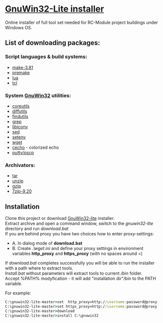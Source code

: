# [GnuWin32-Lite installer](https://github.com/RC-MODULE/gnuwin32-lite)
 
Online installer of full tool set needed for RC-Module project buildings under Windows OS. 

## List of downloading packages:
### Script languages & build systems:   
  - [make-3.81](http://gnuwin32.sourceforge.net/packages/make.htm)
  - [premake](https://premake.github.io/)
  - [lua](http://lua-users.org/wiki/LuaBinaries)
  - [tcl](https://www.irontcl.com/)
<!--
  - [pkg-config](https://sourceforge.net/projects/pkgconfiglite/files/)
  - [cmake](https://cmake.org)
 -->
### System [GnuWin32](http://gnuwin32.sourceforge.net/) utilities:   
  - [coreutils](http://gnuwin32.sourceforge.net/packages/coreutils.htm)
  - [diffutils](http://gnuwin32.sourceforge.net/packages/diffutils.htm)
  - [findutils](http://gnuwin32.sourceforge.net/packages/findutils.htm)
  - [grep](http://gnuwin32.sourceforge.net/packages/grep.htm)
  - [libiconv](http://gnuwin32.sourceforge.net/packages/libiconv.htm) 
  - [sed](http://gnuwin32.sourceforge.net/packages/sed.htm)
  - [setenv](http://www.codeproject.com/Articles/12153/SetEnv)
  - [wget](http://gnuwin32.sourceforge.net/packages/wget.htm)
  - [cecho](https://github.com/elisherer/cecho) - colorized echo
  - [putty/pscp](http://www.chiark.greenend.org.uk/~sgtatham/putty/download.html)
### Archivators:   
  - [tar](http://gnuwin32.sourceforge.net/packages/gtar.htm)
  - [unzip](http://gnuwin32.sourceforge.net/packages/unzip.htm)
  - [gzip](http://gnuwin32.sourceforge.net/packages/gzip.htm)
  - [7zip-9.20](http://www.7-zip.org)


## Installation 
Clone this project or download [GnuWin32-lite](https://github.com/RC-MODULE/gnuwin32-lite/archive/master.zip) installer.   
Extract archive and open a command window, switch to the *gnuwin32-lite* directory and run *download.bat*   
If you are behind proxy you have two choices how to enter proxy-settings:
  - A. In dialog mode of **download.bat**  
  - B. Create *.\wget.ini* and define your proxy settings in environment variables **http_proxy** and **https_proxy** (with no spaces around =)
  


If *download.bat* completes successfully you will be able to run the installer with a path where to extract tools.   
*Install.bat* without parameters will extract tools to current */bin* folder.   
Accept %PATH% modyfication - it will add "installation dir"/bin to the PATH variable.

For example: 
```bat
C:\gnuwin32-lite-master>set  http_proxy=http://username:password@proxy:80/
C:\gnuwin32-lite-master>set https_proxy=http://username:password@proxy:80/
C:\gnuwin32-lite-master>download 
C:\gnuwin32-lite-master>install C:\gnuwin32 
```

